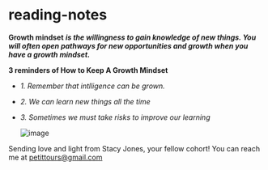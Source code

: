 # reading-notes
**Growth mindset** 
***is the willingness to gain knowledge of new things. You will often open pathways for new opportunities and growth when you have a growth mindset.***

**3 reminders of How to Keep A Growth Mindset**
* *1. Remember that intlligence can be grown.* 
* *2. We can learn new things all the time* 
* *3. Sometimes we must take risks to improve our learning*

  ![image](https://github.com/stacy-jones/reading-notes/assets/139601073/2469c8c6-23be-474f-b9ca-22b05412f940)

Sending love and light from Stacy Jones, your fellow cohort! You can reach me at petittours@gmail.com

